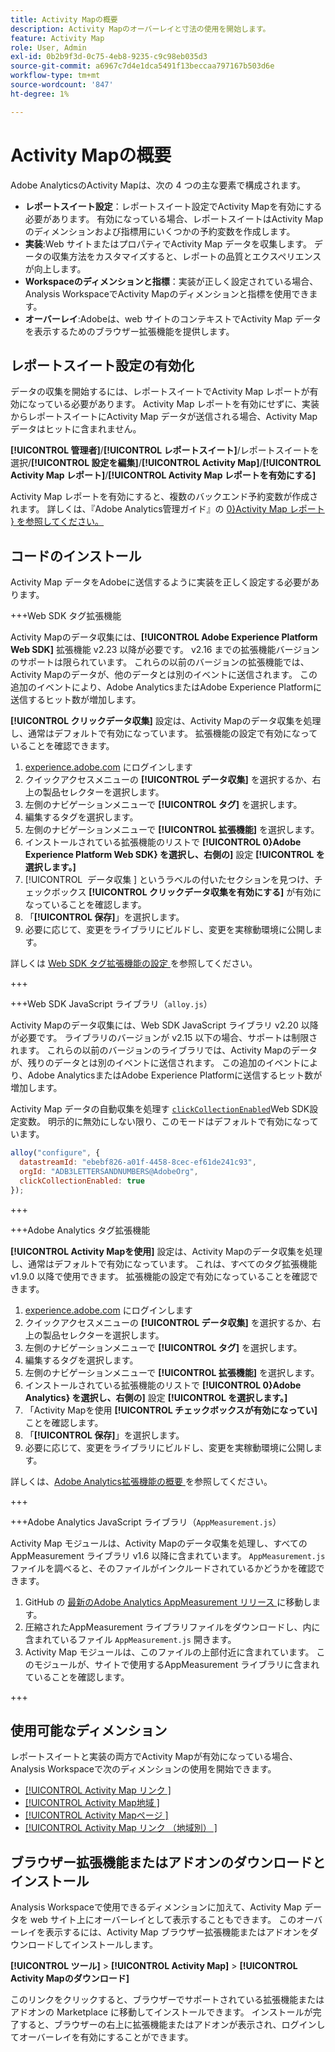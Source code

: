 ```yaml
---
title: Activity Mapの概要
description: Activity Mapのオーバーレイと寸法の使用を開始します。
feature: Activity Map
role: User, Admin
exl-id: 0b2b9f3d-0c75-4eb8-9235-c9c98eb035d3
source-git-commit: a6967c7d4e1dca5491f13beccaa797167b503d6e
workflow-type: tm+mt
source-wordcount: '847'
ht-degree: 1%

---
```


# Activity Mapの概要

Adobe AnalyticsのActivity Mapは、次の 4 つの主な要素で構成されます。

* **レポートスイート設定**：レポートスイート設定でActivity Mapを有効にする必要があります。 有効になっている場合、レポートスイートはActivity Mapのディメンションおよび指標用にいくつかの予約変数を作成します。
* **実装**:Web サイトまたはプロパティでActivity Map データを収集します。 データの収集方法をカスタマイズすると、レポートの品質とエクスペリエンスが向上します。
* **Workspaceのディメンションと指標**：実装が正しく設定されている場合、Analysis WorkspaceでActivity Mapのディメンションと指標を使用できます。
* **オーバーレイ**:Adobeは、web サイトのコンテキストでActivity Map データを表示するためのブラウザー拡張機能を提供します。

## レポートスイート設定の有効化

データの収集を開始するには、レポートスイートでActivity Map レポートが有効になっている必要があります。 Activity Map レポートを有効にせずに、実装からレポートスイートにActivity Map データが送信される場合、Activity Map データはヒットに含まれません。

**[!UICONTROL 管理者]**/**[!UICONTROL レポートスイート]**/レポートスイートを選択/**[!UICONTROL 設定を編集]**/**[!UICONTROL Activity Map]**/**[!UICONTROL Activity Map レポート]**/**[!UICONTROL Activity Map レポートを有効にする]**

Activity Map レポートを有効にすると、複数のバックエンド予約変数が作成されます。 詳しくは、『Adobe Analytics管理ガイド』の [0&rbrace;Activity Map レポート &rbrace; を参照してください。](/help/admin/tools/manage-rs/edit-settings/activity-map.md)

## コードのインストール

Activity Map データをAdobeに送信するように実装を正しく設定する必要があります。

+++Web SDK タグ拡張機能

Activity Mapのデータ収集には、**[!UICONTROL Adobe Experience Platform Web SDK]** 拡張機能 v2.23 以降が必要です。 v2.16 までの拡張機能バージョンのサポートは限られています。 これらの以前のバージョンの拡張機能では、Activity Mapのデータが、他のデータとは別のイベントに送信されます。 この追加のイベントにより、Adobe AnalyticsまたはAdobe Experience Platformに送信するヒット数が増加します。

**[!UICONTROL クリックデータ収集]** 設定は、Activity Mapのデータ収集を処理し、通常はデフォルトで有効になっています。 拡張機能の設定で有効になっていることを確認できます。

1. [experience.adobe.com](https://experience.adobe.com) にログインします
1. クイックアクセスメニューの **[!UICONTROL データ収集]** を選択するか、右上の製品セレクターを選択します。
1. 左側のナビゲーションメニューで **[!UICONTROL タグ]** を選択します。
1. 編集するタグを選択します。
1. 左側のナビゲーションメニューで **[!UICONTROL 拡張機能]** を選択します。
1. インストールされている拡張機能のリストで **[!UICONTROL 0&rbrace;Adobe Experience Platform Web SDK&rbrace; を選択し、右側の]** 設定 **[!UICONTROL を選択します。]**
1. [!UICONTROL &#x200B; データ収集 &#x200B;] というラベルの付いたセクションを見つけ、チェックボックス **[!UICONTROL クリックデータ収集を有効にする]** が有効になっていることを確認します。
1. 「**[!UICONTROL 保存]**」を選択します。
1. 必要に応じて、変更をライブラリにビルドし、変更を実稼動環境に公開します。

詳しくは [Web SDK タグ拡張機能の設定 ](https://experienceleague.adobe.com/ja/docs/experience-platform/tags/extensions/client/web-sdk/web-sdk-extension-configuration#data-collection) を参照してください。

+++

+++Web SDK JavaScript ライブラリ（`alloy.js`）

Activity Mapのデータ収集には、Web SDK JavaScript ライブラリ v2.20 以降が必要です。 ライブラリのバージョンが v2.15 以下の場合、サポートは制限されます。 これらの以前のバージョンのライブラリでは、Activity Mapのデータが、残りのデータとは別のイベントに送信されます。 この追加のイベントにより、Adobe AnalyticsまたはAdobe Experience Platformに送信するヒット数が増加します。

Activity Map データの自動収集を処理す [`clickCollectionEnabled`](https://experienceleague.adobe.com/ja/docs/experience-platform/web-sdk/commands/configure/clickcollectionenabled)Web SDK設定変数。 明示的に無効にしない限り、このモードはデフォルトで有効になっています。

```js
alloy("configure", {
  datastreamId: "ebebf826-a01f-4458-8cec-ef61de241c93",
  orgId: "ADB3LETTERSANDNUMBERS@AdobeOrg",
  clickCollectionEnabled: true
});
```

+++

+++Adobe Analytics タグ拡張機能

**[!UICONTROL Activity Mapを使用]** 設定は、Activity Mapのデータ収集を処理し、通常はデフォルトで有効になっています。 これは、すべてのタグ拡張機能 v1.9.0 以降で使用できます。 拡張機能の設定で有効になっていることを確認できます。

1. [experience.adobe.com](https://experience.adobe.com) にログインします
1. クイックアクセスメニューの **[!UICONTROL データ収集]** を選択するか、右上の製品セレクターを選択します。
1. 左側のナビゲーションメニューで **[!UICONTROL タグ]** を選択します。
1. 編集するタグを選択します。
1. 左側のナビゲーションメニューで **[!UICONTROL 拡張機能]** を選択します。
1. インストールされている拡張機能のリストで **[!UICONTROL 0&rbrace;Adobe Analytics&rbrace; を選択し、右側の]** 設定 **[!UICONTROL を選択します。]**
1. 「Activity Mapを使用 **[!UICONTROL チェックボックスが有効になってい]** ことを確認します。
1. 「**[!UICONTROL 保存]**」を選択します。
1. 必要に応じて、変更をライブラリにビルドし、変更を実稼動環境に公開します。

詳しくは、[Adobe Analytics拡張機能の概要 ](https://experienceleague.adobe.com/ja/docs/experience-platform/tags/extensions/client/analytics/overview) を参照してください。

+++

+++Adobe Analytics JavaScript ライブラリ（`AppMeasurement.js`）

Activity Map モジュールは、Activity Mapのデータ収集を処理し、すべてのAppMeasurement ライブラリ v1.6 以降に含まれています。 `AppMeasurement.js` ファイルを調べると、そのファイルがインクルードされているかどうかを確認できます。

1. GitHub の [ 最新のAdobe Analytics AppMeasurement リリース ](https://github.com/adobe/appmeasurement/releases/latest) に移動します。
1. 圧縮されたAppMeasurement ライブラリファイルをダウンロードし、内に含まれているファイル `AppMeasurement.js` 開きます。
1. Activity Map モジュールは、このファイルの上部付近に含まれています。 このモジュールが、サイトで使用するAppMeasurement ライブラリに含まれていることを確認します。

+++

## 使用可能なディメンション

レポートスイートと実装の両方でActivity Mapが有効になっている場合、Analysis Workspaceで次のディメンションの使用を開始できます。

* [[!UICONTROL Activity Map リンク &#x200B;]](/help/components/dimensions/activity-map-link.md)
* [[!UICONTROL Activity Map地域 &#x200B;]](/help/components/dimensions/activity-map-region.md)
* [[!UICONTROL Activity Mapページ &#x200B;]](/help/components/dimensions/activity-map-page.md)
* [[!UICONTROL Activity Map リンク （地域別） &#x200B;]](/help/components/dimensions/activity-map-link-by-region.md)

## ブラウザー拡張機能またはアドオンのダウンロードとインストール

Analysis Workspaceで使用できるディメンションに加えて、Activity Map データを web サイト上にオーバーレイとして表示することもできます。 このオーバーレイを表示するには、Activity Map ブラウザー拡張機能またはアドオンをダウンロードしてインストールします。

**[!UICONTROL ツール]** > **[!UICONTROL Activity Map]** > **[!UICONTROL Activity Mapのダウンロード]**

このリンクをクリックすると、ブラウザーでサポートされている拡張機能またはアドオンの Marketplace に移動してインストールできます。 インストールが完了すると、ブラウザーの右上に拡張機能またはアドオンが表示され、ログインしてオーバーレイを有効にすることができます。
